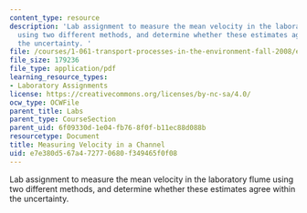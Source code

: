 ```yaml
---
content_type: resource
description: 'Lab assignment to measure the mean velocity in the laboratory flume
  using two different methods, and determine whether these estimates agree within
  the uncertainty. '
file: /courses/1-061-transport-processes-in-the-environment-fall-2008/e7e380d567a472770680f349465f0f08_lab1velinchannel.pdf
file_size: 179236
file_type: application/pdf
learning_resource_types:
- Laboratory Assignments
license: https://creativecommons.org/licenses/by-nc-sa/4.0/
ocw_type: OCWFile
parent_title: Labs
parent_type: CourseSection
parent_uid: 6f09330d-1e04-fb76-8f0f-b11ec88d088b
resourcetype: Document
title: Measuring Velocity in a Channel
uid: e7e380d5-67a4-7277-0680-f349465f0f08
---
```

Lab assignment to measure the mean velocity in the laboratory flume using two different methods, and determine whether these estimates agree within the uncertainty. 